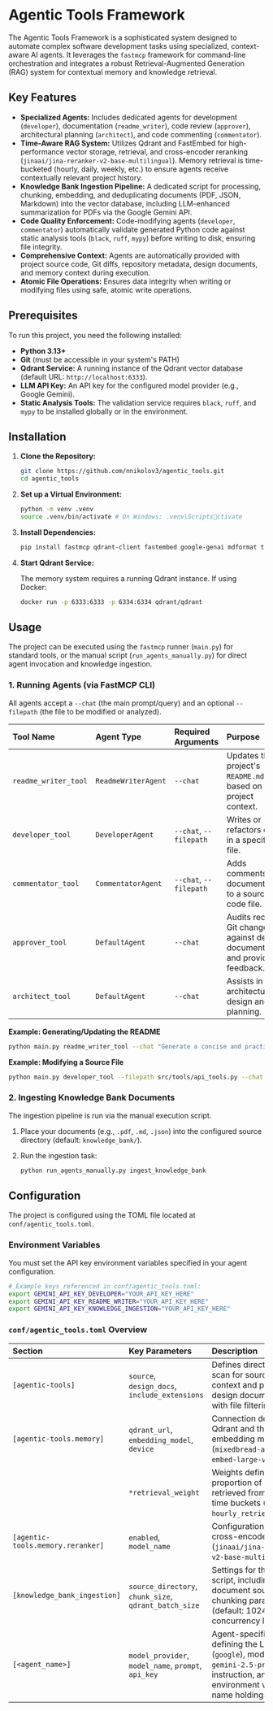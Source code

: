 # Agentic Tools Framework

The Agentic Tools Framework is a sophisticated system designed to automate complex software development tasks using specialized, context-aware AI agents. It leverages the `fastmcp` framework for command-line orchestration and integrates a robust Retrieval-Augmented Generation (RAG) system for contextual memory and knowledge retrieval.

## Key Features

- **Specialized Agents:** Includes dedicated agents for development (`developer`), documentation (`readme_writer`), code review (`approver`), architectural planning (`architect`), and code commenting (`commentator`).
- **Time-Aware RAG System:** Utilizes Qdrant and FastEmbed for high-performance vector storage, retrieval, and cross-encoder reranking (`jinaai/jina-reranker-v2-base-multilingual`). Memory retrieval is time-bucketed (hourly, daily, weekly, etc.) to ensure agents receive contextually relevant project history.
- **Knowledge Bank Ingestion Pipeline:** A dedicated script for processing, chunking, embedding, and deduplicating documents (PDF, JSON, Markdown) into the vector database, including LLM-enhanced summarization for PDFs via the Google Gemini API.
- **Code Quality Enforcement:** Code-modifying agents (`developer`, `commentator`) automatically validate generated Python code against static analysis tools (`black`, `ruff`, `mypy`) before writing to disk, ensuring file integrity.
- **Comprehensive Context:** Agents are automatically provided with project source code, Git diffs, repository metadata, design documents, and memory context during execution.
- **Atomic File Operations:** Ensures data integrity when writing or modifying files using safe, atomic write operations.

## Prerequisites

To run this project, you need the following installed:

- **Python 3.13+**
- **Git** (must be accessible in your system's PATH)
- **Qdrant Service:** A running instance of the Qdrant vector database (default URL: `http://localhost:6333`).
- **LLM API Key:** An API key for the configured model provider (e.g., Google Gemini).
- **Static Analysis Tools:** The validation service requires `black`, `ruff`, and `mypy` to be installed globally or in the environment.

## Installation

1. **Clone the Repository:**

   ```bash
   git clone https://github.com/nnikolov3/agentic_tools.git
   cd agentic_tools
   ```

1. **Set up a Virtual Environment:**

   ```bash
   python -m venv .venv
   source .venv/bin/activate # On Windows: .venv\Scriptsctivate
   ```

1. **Install Dependencies:**

   ```bash
   pip install fastmcp qdrant-client fastembed google-genai mdformat tenacity pdfminer.six
   ```

1. **Start Qdrant Service:**

   The memory system requires a running Qdrant instance. If using Docker:

   ```bash
   docker run -p 6333:6333 -p 6334:6334 qdrant/qdrant
   ```

## Usage

The project can be executed using the `fastmcp` runner (`main.py`) for standard tools, or the manual script (`run_agents_manually.py`) for direct agent invocation and knowledge ingestion.

### 1. Running Agents (via FastMCP CLI)

All agents accept a `--chat` (the main prompt/query) and an optional `--filepath` (the file to be modified or analyzed).

| Tool Name | Agent Type | Required Arguments | Purpose |
| :--- | :--- | :--- | :--- |
| `readme_writer_tool` | `ReadmeWriterAgent` | `--chat` | Updates the project's `README.md` file based on project context. |
| `developer_tool` | `DeveloperAgent` | `--chat`, `--filepath` | Writes or refactors code in a specific file. |
| `commentator_tool` | `CommentatorAgent` | `--chat`, `--filepath` | Adds comments and documentation to a source code file. |
| `approver_tool` | `DefaultAgent` | `--chat` | Audits recent Git changes against design documents and provides feedback. |
| `architect_tool` | `DefaultAgent` | `--chat` | Assists in architectural design and planning. |

**Example: Generating/Updating the README**

```bash
python main.py readme_writer_tool --chat "Generate a concise and practical README.md for the project, focusing on the Qdrant RAG system and agent orchestration."
```

**Example: Modifying a Source File**

```bash
python main.py developer_tool --filepath src/tools/api_tools.py --chat "Refactor the google method to use a more explicit try-except block for API key validation."
```

### 2. Ingesting Knowledge Bank Documents

The ingestion pipeline is run via the manual execution script.

1. Place your documents (e.g., `.pdf`, `.md`, `.json`) into the configured source directory (default: `knowledge_bank/`).

1. Run the ingestion task:

   ```bash
   python run_agents_manually.py ingest_knowledge_bank
   ```

## Configuration

The project is configured using the TOML file located at `conf/agentic_tools.toml`.

### Environment Variables

You must set the API key environment variables specified in your agent configuration.

```bash
# Example keys referenced in conf/agentic_tools.toml:
export GEMINI_API_KEY_DEVELOPER="YOUR_API_KEY_HERE"
export GEMINI_API_KEY_README_WRITER="YOUR_API_KEY_HERE"
export GEMINI_API_KEY_KNOWLEDGE_INGESTION="YOUR_API_KEY_HERE"
```

### `conf/agentic_tools.toml` Overview

| Section | Key Parameters | Description |
| :--- | :--- | :--- |
| `[agentic-tools]` | `source`, `design_docs`, `include_extensions` | Defines directories to scan for source code context and paths to design documents, along with file filtering rules. |
| `[agentic-tools.memory]` | `qdrant_url`, `embedding_model`, `device` | Connection details for Qdrant and the embedding model (`mixedbread-ai/mxbai-embed-large-v1`). |
| | `*retrieval_weight` | Weights defining the proportion of memories retrieved from different time buckets (e.g., `hourly_retrieval_weight`). |
| `[agentic-tools.memory.reranker]` | `enabled`, `model_name` | Configuration for the cross-encoder reranker (`jinaai/jina-reranker-v2-base-multilingual`). |
| `[knowledge_bank_ingestion]` | `source_directory`, `chunk_size`, `qdrant_batch_size` | Settings for the ingestion script, including document source, chunking parameters (default: 1024/200), and concurrency limits. |
| `[<agent_name>]` | `model_provider`, `model_name`, `prompt`, `api_key` | Agent-specific settings defining the LLM provider (`google`), model (e.g., `gemini-2.5-pro`), system instruction, and the environment variable name holding the API key. |

